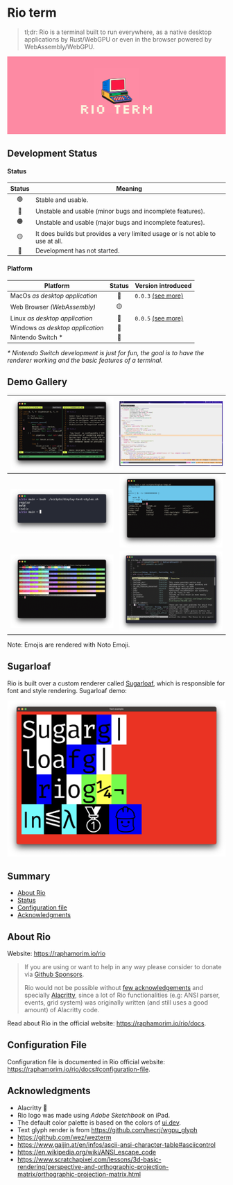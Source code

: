 # Rio term

> tl;dr: Rio is a terminal built to run everywhere, as a native desktop applications by Rust/WebGPU or even in the browser powered by WebAssembly/WebGPU.

![Rio banner](docs/assets/banner.png)

## Development Status

#### Status

| Status | Meaning |
| :-: | --- |
| 🟢 | Stable and usable. |
| 🔵 | Unstable and usable (minor bugs and incomplete features). |
| 🟠 | Unstable and usable (major bugs and incomplete features). |
| 🟡 | It does builds but provides a very limited usage or is not able to use at all. |
| 🔴 | Development has not started. |

#### Platform

| Platform | Status | Version introduced |
| --- | :-: | --- |
| MacOs _as desktop application_ | 🔵 | `0.0.3` [(see more)](https://raphamorim.io/rio/install/#install) |
| Web Browser _(WebAssembly)_ | 🟡 | |
| Linux _as desktop application_ | 🔵 | `0.0.5` [(see more)](https://raphamorim.io/rio/install/#build-from-the-source) |
| Windows _as desktop application_ | 🔴 | |
| Nintendo Switch * | 🔴 | |

_* Nintendo Switch development is just for fun, the goal is to have  the renderer working and the basic features of a terminal._

## Demo Gallery

| ![Demo tmux](resources/demo-tmux.png) | <img src="resources/demo-emacs.png" alt="Demo emacs" width="500px"/> |
| ----------- | ----------- |
| ![Demo text styles](resources/demo-text-styles.png) | ![Demo selection](resources/demo-selection.png) |
| ![Demo colors](resources/demo-colors.png) | ![Demo neovim](resources/demo-neovim.png) |

Note: Emojis are rendered with Noto Emoji.

## Sugarloaf

Rio is built over a custom renderer called [Sugarloaf](https://crates.io/crates/sugarloaf), which is responsible for font and style rendering. Sugarloaf demo:

![Demo Sugarloaf](sugarloaf/resources/demo-text-big.png)

## Summary

- [About Rio](#about-rio)
- [Status](#development-status)
- [Configuration file](#configuration-file)
- [Acknowledgments](#acknowledgments)

## About Rio

Website: https://raphamorim.io/rio

> If you are using or want to help in any way please consider to donate via [Github Sponsors](https://github.com/sponsors/raphamorim).
> 
> Rio would not be possible without [few acknowledgements](#acknowledgements) and specially [Alacritty](https://github.com/alacritty/alacritty/), since a lot of Rio functionalities (e.g: ANSI parser, events, grid system) was originally written (and still uses a good amount) of Alacritty code.
>

Read about Rio in the official website: https://raphamorim.io/rio/docs.

## Configuration File

Configuration file is documented in Rio official website: https://raphamorim.io/rio/docs#configuration-file.

## Acknowledgments

- Alacritty 🥇
- Rio logo was made using _Adobe Sketchbook_ on iPad.
- The default color palette is based on the colors of [ui.dev](https://ui.dev/).
- Text glyph render is from https://github.com/hecrj/wgpu_glyph
- https://github.com/wez/wezterm
- https://www.gaijin.at/en/infos/ascii-ansi-character-table#asciicontrol
- https://en.wikipedia.org/wiki/ANSI_escape_code
- https://www.scratchapixel.com/lessons/3d-basic-rendering/perspective-and-orthographic-projection-matrix/orthographic-projection-matrix.html
